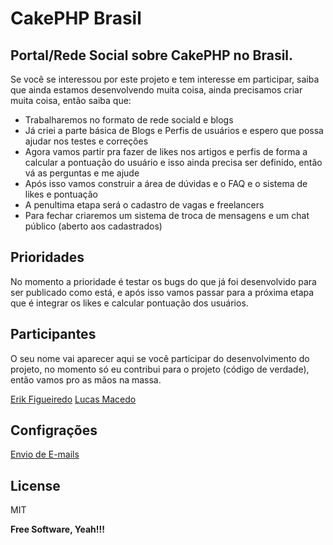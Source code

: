 CakePHP Brasil
=========

Portal/Rede Social sobre CakePHP no Brasil.
----------

Se você se interessou por este projeto e tem interesse em participar, saiba que  ainda estamos desenvolvendo muita coisa, ainda precisamos criar muita coisa, então saiba que:

  - Trabalharemos no formato de rede sociald e blogs
  - Já criei a parte básica de Blogs e Perfis de usuários e espero que possa ajudar nos testes e correções
  - Agora vamos partir pra fazer de likes nos artigos e perfis de forma a calcular a pontuação do usuário e isso ainda precisa ser definido, então vá as perguntas e me ajude
  - Após isso vamos construir a área de dúvidas e o FAQ e o sistema de likes e pontuação
  - A penultima etapa será o cadastro de vagas e freelancers
  - Para fechar criaremos um sistema de troca de mensagens e um chat público (aberto aos cadastrados)

Prioridades
-----

No momento a prioridade é testar os bugs do que já foi desenvolvido para ser publicado como está, e após isso vamos passar para a próxima etapa que é integrar os likes e calcular pontuação dos usuários.


Participantes
-----

O seu nome vai aparecer aqui se você participar do desenvolvimento do projeto, no momento só eu contribui para o projeto (código de verdade), então vamos pro as mãos na massa.

[Erik Figueiredo]
[Lucas Macedo]

Configrações
----
[Envio de E-mails]


License
----

MIT


**Free Software, Yeah!!!**

[Erik Figueiredo]:http://blog.erikfigueiredo.com.br/
[Lucas Macedo]:http://greensolucoes.com/
[Discussão: Versão do CakePHP]:https://github.com/erikfig/CakePHP-Brasil/issues/2
[Discussão: Recursos]:https://github.com/erikfig/CakePHP-Brasil/issues/1
[Discussão: Formato do portal]:https://github.com/erikfig/CakePHP-Brasil/issues/3
[Status atual]:http://dev.cakephpbrasil.com.br

[Envio de E-mails]:https://github.com/erikfig/CakePHP-Brasil/issues/9/